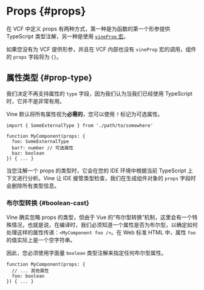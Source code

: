 # Props {#props}

在 VCF 中定义 props 有两种方式，第一种是为函数的第一个形参提供 TypeScript 类型注解，另一种是使用 [`vineProp` 宏](./macros.md#宏)。

如果您没有为 VCF 提供形参，并且在 VCF 内部也没有 `vineProp` 宏的调用，组件的 `props` 字段将为 `{}`。

## 属性类型 {#prop-type}

我们决定不再支持属性的 `type` 字段，因为我们认为当我们已经使用 TypeScript 时，它并不是非常有用。

Vine 默认将所有属性视为**必需的**，您可以使用 `?` 标记为可选属性。

```vue-vine
import { SomeExternalType } from './path/to/somewhere'

function MyComponent(props: {
  foo: SomeExternalType
  bar?: number // 可选属性
  baz: boolean
}) { ... }
```

当您注解一个 props 的类型时，它会在您的 IDE 环境中根据当前 TypeScript 上下文进行分析。Vine 让 IDE 接管类型检查，我们在生成组件对象的 `props` 字段时会删除所有类型信息。

### 布尔型转换 {#boolean-cast}

Vine 确实忽略 props 的类型，但由于 Vue 的“布尔型转换”机制，这里会有一个特殊情况，也就是说，在编译时，我们必须知道一个属性是否为布尔型，以确定如何处理这样的属性传递：`<MyComponent foo />`。在 Web 标准 HTML 中，属性 `foo` 的值实际上是一个空字符串。

因此，您必须使用字面量 `boolean` 类型注解来指定任何布尔型属性。

```vue-vine
function MyComponent(props: {
  // ... 其他属性
  foo: boolean
}) { ... }
```
